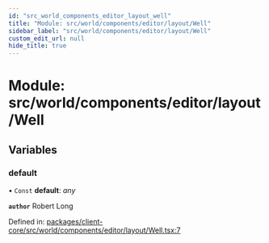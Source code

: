 ```yaml
---
id: "src_world_components_editor_layout_well"
title: "Module: src/world/components/editor/layout/Well"
sidebar_label: "src/world/components/editor/layout/Well"
custom_edit_url: null
hide_title: true
---
```


# Module: src/world/components/editor/layout/Well

## Variables

### default

• `Const` **default**: *any*

**`author`** Robert Long

Defined in: [packages/client-core/src/world/components/editor/layout/Well.tsx:7](https://github.com/xr3ngine/xr3ngine/blob/716a06460/packages/client-core/src/world/components/editor/layout/Well.tsx#L7)
